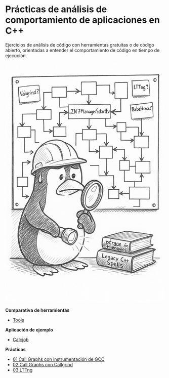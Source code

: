 Prácticas de análisis de comportamiento de aplicaciones en C++ 
==============================================================

Ejercicios de análisis de código con herramientas gratuitas o de código abierto, orientadas a entender el comportamiento de código en tiempo de ejecución.

![portrait](./assets/portrait.png)

**Comparativa de herramientas**

- [Tools](TOOLS.md)

**Aplicación de ejemplo**

- [Calcjob](./apps/calcjob/)

**Prácticas**

- [01 Call Graphs con instrumentación de GCC](./lessons/01_callgraphs/)
- [02 Call Graphs con Callgrind](./lessons/02_callgrind/)
- [03 LTTng](./lessons/03_lltng/)


